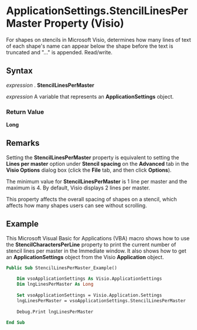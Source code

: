 
# ApplicationSettings.StencilLinesPerMaster Property (Visio)

For shapes on stencils in Microsoft Visio, determines how many lines of text of each shape's name can appear below the shape before the text is truncated and "..." is appended. Read/write.


## Syntax

 _expression_ . **StencilLinesPerMaster**

 _expression_ A variable that represents an **ApplicationSettings** object.


### Return Value

 **Long**


## Remarks

Setting the  **StencilLinesPerMaster** property is equivalent to setting the **Lines per master** option under **Stencil spacing** on the **Advanced** tab in the **Visio Options** dialog box (click the **File** tab, and then click **Options**).

The minimum value for  **StencilLinesPerMaster** is 1 line per master and the maximum is 4. By default, Visio displays 2 lines per master.

This property affects the overall spacing of shapes on a stencil, which affects how many shapes users can see without scrolling.


## Example

This Microsoft Visual Basic for Applications (VBA) macro shows how to use the  **StencilCharactersPerLine** property to print the current number of stencil lines per master in the Immediate window. It also shows how to get an **ApplicationSettings** object from the Visio **Application** object.


```vb
Public Sub StencilLinesPerMaster_Example() 
 
    Dim vsoApplicationSettings As Visio.ApplicationSettings 
    Dim lngLinesPerMaster As Long 
 
    Set vsoApplicationSettings = Visio.Application.Settings 
    lngLinesPerMaster = vsoApplicationSettings.StencilLinesPerMaster 
 
    Debug.Print lngLinesPerMaster 
 
End Sub 
 

```

